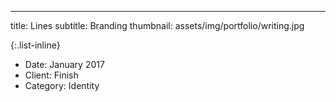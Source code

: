 ---
  title: Lines
  subtitle: Branding
  thumbnail: assets/img/portfolio/writing.jpg

  {:.list-inline}
- Date: January 2017
- Client: Finish
- Category: Identity
